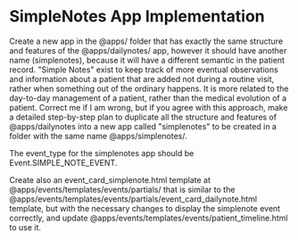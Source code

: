 # SimpleNotes App Implementation

Create a new app in the @apps/ folder that has exactly the same
structure and features of the @apps/dailynotes/ app, however it should have
another name (simplenotes), because it will have a different semantic in the
patient record. "Simple Notes" exist to keep track of more eventual observations
and information about a patient that are added not during a routine visit, rather
when something out of the ordinary happens. It is more related to the day-to-day
management of a patient, rather than the medical evolution of a patient.
Correct me if I am wrong, but if you agree with this approach, make a
detailed step-by-step plan to duplicate all the structure and features
of @apps/dailynotes into a new app called "simplenotes" to be created in a folder
with the same name @apps/simplenotes/.

The event_type for the simplenotes app should be Event.SIMPLE_NOTE_EVENT.

Create also an event_card_simplenote.html template at
@apps/events/templates/events/partials/
that is similar to the
@apps/events/templates/events/partials/event_card_dailynote.html template,
but with the necessary changes to display the simplenote event correctly,
and update
@apps/events/templates/events/patient_timeline.html to use it.
